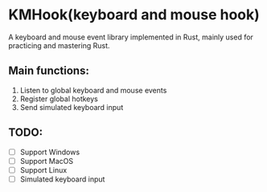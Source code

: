 # KMHook(keyboard and mouse hook)

A keyboard and mouse event library implemented in Rust, mainly used for practicing and mastering Rust.

## Main functions:

1. Listen to global keyboard and mouse events
2. Register global hotkeys
3. Send simulated keyboard input

## TODO:

- [ ] Support Windows
- [ ] Support MacOS
- [ ] Support Linux
- [ ] Simulated keyboard input
